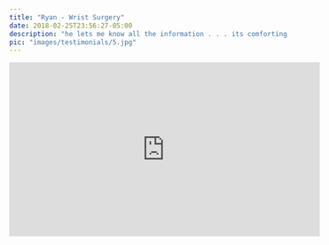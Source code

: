 ```yaml
---
title: "Ryan - Wrist Surgery"
date: 2018-02-25T23:56:27-05:00
description: "he lets me know all the information . . . its comforting . . ."
pic: "images/testimonials/5.jpg"
---
```


<iframe width="560" height="315" src="https://www.youtube.com/embed/ZAmqfbJ8z9c?rel=0" frameborder="0" allow="autoplay; encrypted-media" allowfullscreen></iframe>
